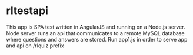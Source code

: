 # rltestapi
This app is SPA test written in AngularJS and running on a Node.js server.  Node server runs an api that communicates to a remote MySQL database where questions and answers are stored.  Run app1.js in order to serve app and api on /rlquiz prefix

